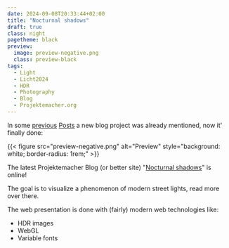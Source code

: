 ```yaml
---
date: 2024-09-08T20:33:44+02:00
title: "Nocturnal shadows"
draft: true
class: night
pagetheme: black
preview:
  image: preview-negative.png
  class: preview-black
tags:
  - Light
  - Licht2024
  - HDR
  - Photography
  - Blog
  - Projektemacher.org
---
```


In some [previous](/en/post/hdr-awesome-list/) [Posts](/en/post/ultrahdr/) a new blog project was already mentioned, now it' finally done:
<!--more-->

{{< figure src="preview-negative.png" alt="Preview" style="background: white; border-radius: 1rem;" >}}

The latest Projektemacher Blog (or better site) "[Nocturnal shadows](https://schatten.yaapb.projektemacher.org/)" is online!

The goal is to visualize a phenomenon of modern street lights, read more over there.

The web presentation is done with (fairly) modern web technologies like:
* HDR images
* WebGL
* Variable fonts
